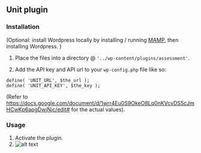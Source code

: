 ## Unit plugin

### Installation
(Optional: install Wordpress locally
  by installing / running [MAMP](https://codex.wordpress.org/Installing_WordPress_Locally_on_Your_Mac_With_MAMP), then
  installing Wordpress.
)


1. Place the files into a directory @ `'../wp-content/plugins/assessment'`.

2. Add the API key and API url to your `wp-config.php` file like so:
```
define( 'UNIT_URL', $the_url );
define( 'UNIT_API_KEY', $the_key );
```
(Refer to https://docs.google.com/document/d/1wrr4Eu0S9OkeO8Lq0nKVcvDS5cJmHCwKp6apgDwjNjc/edit# for the actual values).

### Usage

1. Activate the plugin.
2. ![alt text](https://github.com/dukeweezo/unit-assessment-plugin/tut-imgs/?raw=true)
